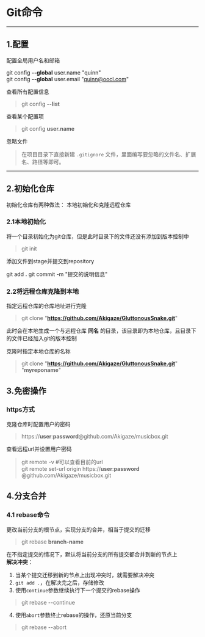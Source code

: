# Git命令
--------
## 1.配置
配置全局用户名和邮箱
>   
git config **--global** user.name "quinn"  
git config **--global** user.email "quinn@oocl.com"

查看所有配置信息
> git config **--list**

查看某个配置项
> git config **user.name**

忽略文件  
> 在项目目录下直接新建 `.gitignore` 文件，里面编写要忽略的文件名、扩展名、路径等即可。

------
## 2.初始化仓库
初始化仓库有两种做法： 本地初始化和克隆远程仓库
### 2.1本地初始化
将一个目录初始化为git仓库，但是此时目录下的文件还没有添加到版本控制中
> git init

添加文件到stage并提交到repository
>
git add **.**
git commit -m "提交的说明信息"

### 2.2将远程仓库克隆到本地
指定远程仓库的仓库地址进行克隆
> git clone "**https://github.com/Akigaze/GluttonousSnake.git**"

此时会在本地生成一个与远程仓库 **同名** 的目录，该目录即为本地仓库，且目录下的文件已经加入git的版本控制

克隆时指定本地仓库的名称
> git clone "**https://github.com/Akigaze/GluttonousSnake.git**" "**myreponame**"

## 3.免密操作
### https方式
克隆仓库时配置用户的密码  
> https://**user**:**password**@github.com/Akigaze/musicbox.git

查看远程url并设置用户密码
> git remote -v #可以查看目前的url  
git remote set-url origin https://**user**:**password** @github.com/Akigaze/musicbox.git

## 4.分支合并
### 4.1 rebase命令
更改当前分支的根节点，实现分支的合并，相当于提交的迁移
> git rebase **branch-name**

在不指定提交的情况下，默认将当前分支的所有提交都合并到新的节点上  
**解决冲突**：  
1. 当某个提交迁移到新的节点上出现冲突时，就需要解决冲突
2. `git add .`，在解决完之后，存储修改
3. 使用`continue`参数继续执行下一个提交的rebase操作
> git rebase --continue

4. 使用`abort`参数终止rebase的操作，还原当前分支
> git rebase --abort
